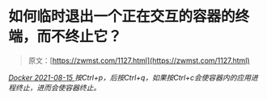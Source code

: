 <!--yml
category: 未分类
date: 0001-01-01 00:00:00
-->

# 如何临时退出一个正在交互的容器的终端，而不终止它？

> 原文：[https://zwmst.com/1127.html](https://zwmst.com/1127.html)

   [ *Docker* ](https://zwmst.com/docker)*[ <time datetime="2021-08-15T10:31:02+08:00"> 2021-08-15 </time> ](https://zwmst.com/1127.html)  按Ctrl+p，后按Ctrl+q，如果按Ctrl+c会使容器内的应用进程终止，进而会使容器终止。*